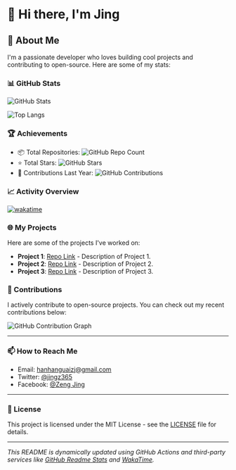 # 👋 Hi there, I'm Jing

## 🌟 About Me

I'm a passionate developer who loves building cool projects and contributing to open-source. Here are some of my stats:

### 📊 GitHub Stats

<!-- GitHub Stats Card -->
![GitHub Stats](https://github-readme-stats.vercel.app/api?username=your-github-username&show_icons=true&theme=radical&count_private=true)

<!-- Most Used Languages -->
![Top Langs](https://github-readme-stats.vercel.app/api/top-langs/?username=your-github-username&layout=compact&theme=radical)

### 🏆 Achievements

- 📦 Total Repositories: ![GitHub Repo Count](https://img.shields.io/github/repositories/your-github-username)
- ⭐ Total Stars: ![GitHub Stars](https://img.shields.io/github/stars/your-github-username?style=social)
- 🚀 Contributions Last Year: ![GitHub Contributions](https://img.shields.io/github/contributions/your-github-username)

### 📈 Activity Overview

<!-- WakaTime Stats -->
[![wakatime](https://wakatime.com/badge/user/your-wakatime-username.svg)](https://wakatime.com/@your-wakatime-username)

### 🌐 My Projects

Here are some of the projects I've worked on:

- **Project 1**: [Repo Link](https://github.com/your-github-username/project1) - Description of Project 1.
- **Project 2**: [Repo Link](https://github.com/your-github-username/project2) - Description of Project 2.
- **Project 3**: [Repo Link](https://github.com/your-github-username/project3) - Description of Project 3.

### 🤝 Contributions

I actively contribute to open-source projects. You can check out my recent contributions below:

<!-- GitHub Contribution Graph -->
![GitHub Contribution Graph](https://ghchart.rshah.org/your-github-username)

---

### 📫 How to Reach Me

- Email: hanhanguaizj@gmail.com
- Twitter: [@jingz365](https://x.com/jingz365)
- Facebook: [@Zeng Jing](https://www.facebook.com/jingz365)

---

### 📜 License

This project is licensed under the MIT License - see the [LICENSE](LICENSE) file for details.

---

*This README is dynamically updated using GitHub Actions and third-party services like [GitHub Readme Stats](https://github.com/anuraghazra/github-readme-stats) and [WakaTime](https://wakatime.com/).*
